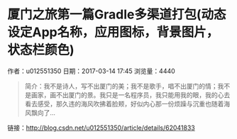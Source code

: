 # 厦门之旅第一篇Gradle多渠道打包(动态设定App名称，应用图标，背景图片，状态栏颜色)
作者：u012551350
日期：2017-03-14 17:45
浏览量：4440
> 简介：我不是诗人，写不出厦门的美；我不是歌手，唱不出厦门的情；我不是画家，画不出厦门的景。我只是一名程序员，我只能用我的眼，我的心去看去感受，那久违的海风吹拂着脸颊，好似内心那一份烦躁与沉重也随着海风飘向了...

 链接：http://blog.csdn.net/u012551350/article/details/62041833
